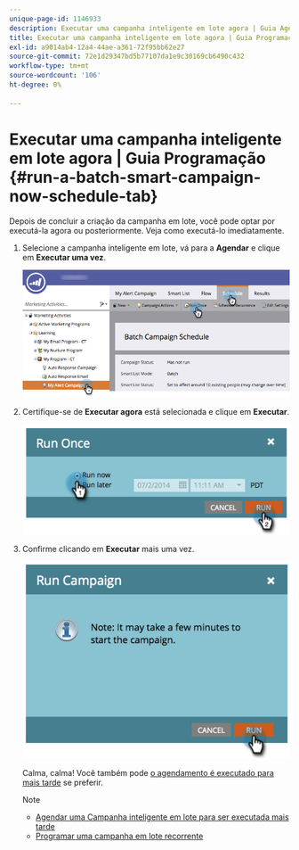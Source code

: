 ```yaml
---
unique-page-id: 1146933
description: Executar uma campanha inteligente em lote agora | Guia Agendamento - Documentos do Marketo - Documentação do produto
title: Executar uma campanha inteligente em lote agora | Guia Programação
exl-id: a9014ab4-12a4-44ae-a361-72f95bb62e27
source-git-commit: 72e1d29347bd5b77107da1e9c30169cb6490c432
workflow-type: tm+mt
source-wordcount: '106'
ht-degree: 0%

---
```


# Executar uma campanha inteligente em lote agora | Guia Programação {#run-a-batch-smart-campaign-now-schedule-tab}

Depois de concluir a criação da campanha em lote, você pode optar por executá-la agora ou posteriormente. Veja como executá-lo imediatamente.

1. Selecione a campanha inteligente em lote, vá para a **Agendar** e clique em **Executar uma vez**.

   ![](assets/runcampaignnow-hands.png)

1. Certifique-se de **Executar agora** está selecionada e clique em **Executar**.

   ![](assets/image2014-9-19-15-3a57-3a4.png)

1. Confirme clicando em **Executar** mais uma vez.

   ![](assets/image2014-9-19-15-3a57-3a19.png)

   Calma, calma! Você também pode [o agendamento é executado para mais tarde](/help/marketo/product-docs/core-marketo-concepts/smart-campaigns/using-smart-campaigns/schedule-a-batch-smart-campaign-to-run-later.md) se preferir.

   >[!NOTE]
   >
   >* [Agendar uma Campanha inteligente em lote para ser executada mais tarde](/help/marketo/product-docs/core-marketo-concepts/smart-campaigns/using-smart-campaigns/schedule-a-batch-smart-campaign-to-run-later.md)
   >* [Programar uma campanha em lote recorrente](/help/marketo/product-docs/core-marketo-concepts/smart-campaigns/using-smart-campaigns/schedule-a-recurring-batch-campaign.md)


